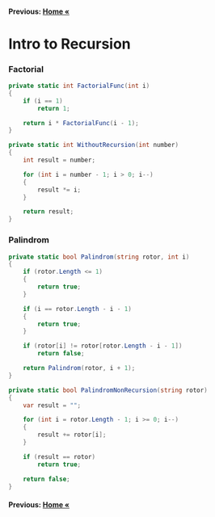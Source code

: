 #### Previous: [Home &laquo;](../../README.md)

# Intro to Recursion

### Factorial

``` cs --region factorial --source-file .\Factorial\Program.cs --project .\Factorial\Factorial.csproj 
private static int FactorialFunc(int i)
{
    if (i == 1)
        return 1;

    return i * FactorialFunc(i - 1);
}

private static int WithoutRecursion(int number)
{
    int result = number;

    for (int i = number - 1; i > 0; i--)
    {
        result *= i;
    }

    return result;
}
```

### Palindrom

``` cs --region palindrom --source-file .\Palindrom\Program.cs --project .\Palindrom\Palindrom.csproj 
private static bool Palindrom(string rotor, int i)
{
    if (rotor.Length <= 1)
    {
        return true;
    }

    if (i == rotor.Length - i - 1)
    {
        return true;
    }

    if (rotor[i] != rotor[rotor.Length - i - 1])
        return false;

    return Palindrom(rotor, i + 1);
}

private static bool PalindromNonRecursion(string rotor)
{
    var result = "";

    for (int i = rotor.Length - 1; i >= 0; i--)
    {
        result += rotor[i];
    }

    if (result == rotor)
        return true;

    return false;
}
```

#### Previous: [Home &laquo;](../../README.md)